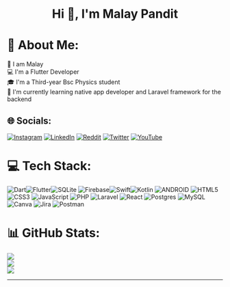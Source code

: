 
<h1 align="center">Hi 👋, I'm Malay Pandit</h1>
    
<!--   ## About Me 👩‍💼 -->
 
 # 💫 About Me:
👀 I am Malay<br>💻 I'm a Flutter Developer<br>🎓 I'm a Third-year Bsc Physics student<br>🤖 I'm currently learning native app developer and Laravel framework for the backend


## 🌐 Socials:
[![Instagram](https://img.shields.io/badge/Instagram-%23E4405F.svg?logo=Instagram&logoColor=white)](https://instagram.com/developermalay) [![LinkedIn](https://img.shields.io/badge/LinkedIn-%230077B5.svg?logo=linkedin&logoColor=white)](https://www.linkedin.com/in/malay-pandit/) [![Reddit](https://img.shields.io/badge/Reddit-%23FF4500.svg?logo=Reddit&logoColor=white)](https://www.reddit.com/user/DeveloperMalay) [![Twitter](https://img.shields.io/badge/Twitter-%231DA1F2.svg?logo=Twitter&logoColor=white)](https://twitter.com/MALAYPANDIT71) [![YouTube](https://img.shields.io/badge/YouTube-%23FF0000.svg?logo=YouTube&logoColor=white)](https://youtube.com/@developermalay) 

# 💻 Tech Stack:
![Dart](https://img.shields.io/badge/dart-%230175C2.svg?style=for-the-badge&logo=dart&logoColor=white)![Flutter](https://img.shields.io/badge/Flutter-%2302569B.svg?style=for-the-badge&logo=Flutter&logoColor=white)![SQLite](https://img.shields.io/badge/sqlite-%2307405e.svg?style=for-the-badge&logo=sqlite&logoColor=white) ![Firebase](https://img.shields.io/badge/firebase-%23039BE5.svg?style=for-the-badge&logo=firebase)![Swift](https://img.shields.io/badge/swift-F54A2A?style=for-the-badge&logo=swift&logoColor=white)![Kotlin](https://img.shields.io/badge/kotlin-%230095D5.svg?style=for-the-badge&logo=kotlin&logoColor=white) ![ANDROID](https://img.shields.io/badge/android-%2320232a.svg?style=for-the-badge&logo=android&logoColor=%a4c639) ![HTML5](https://img.shields.io/badge/html5-%23E34F26.svg?style=for-the-badge&logo=html5&logoColor=white) ![CSS3](https://img.shields.io/badge/css3-%231572B6.svg?style=for-the-badge&logo=css3&logoColor=white) ![JavaScript](https://img.shields.io/badge/javascript-%23323330.svg?style=for-the-badge&logo=javascript&logoColor=%23F7DF1E)  ![PHP](https://img.shields.io/badge/php-%23777BB4.svg?style=for-the-badge&logo=php&logoColor=white)  ![Laravel](https://img.shields.io/badge/laravel-%23FF2D20.svg?style=for-the-badge&logo=laravel&logoColor=white) ![React](https://img.shields.io/badge/react-%2320232a.svg?style=for-the-badge&logo=react&logoColor=%2361DAFB)  ![Postgres](https://img.shields.io/badge/postgres-%23316192.svg?style=for-the-badge&logo=postgresql&logoColor=white) ![MySQL](https://img.shields.io/badge/mysql-%2300f.svg?style=for-the-badge&logo=mysql&logoColor=white) ![Canva](https://img.shields.io/badge/Canva-%2300C4CC.svg?style=for-the-badge&logo=Canva&logoColor=white) ![Jira](https://img.shields.io/badge/jira-%230A0FFF.svg?style=for-the-badge&logo=jira&logoColor=white) ![Postman](https://img.shields.io/badge/Postman-FF6C37?style=for-the-badge&logo=postman&logoColor=white)
# 📊 GitHub Stats:
![](https://github-readme-stats.vercel.app/api?username=DeveloperMalay&theme=tokyonight&hide_border=true&include_all_commits=true&count_private=true)<br/>
![](https://github-readme-streak-stats.herokuapp.com/?user=DeveloperMalay&theme=tokyonight&hide_border=true)<br/>
![](https://github-readme-stats.vercel.app/api/top-langs/?username=DeveloperMalay&theme=tokyonight&hide_border=true&include_all_commits=true&count_private=true&layout=compact)


---
<!-- [![](https://visitcount.itsvg.in/api?id=DeveloperMalay&icon=0&color=0)](https://visitcount.itsvg.in) -->

<!-- Proudly created with GPRM ( https://gprm.itsvg.in ) -->

<!--
**DeveloperMalay/DeveloperMalay** is a ✨ _special_ ✨ repository because its `README.md` (this file) appears on your GitHub profile.

Here are some ideas to get you started:

- 🔭 I’m currently working on ...
- 🌱 I’m currently learning ...
- 👯 I’m looking to collaborate on ...
- 🤔 I’m looking for help with ...
- 💬 Ask me about ...
- 📫 How to reach me: ...
- 😄 Pronouns: ...
- ⚡ Fun fact: ...
-->

